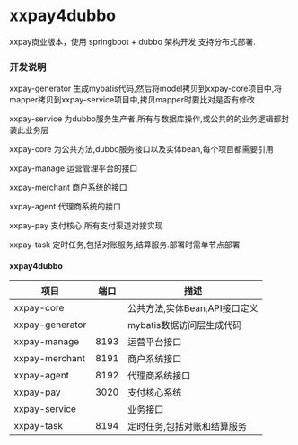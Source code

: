 # xxpay4dubbo
xxpay商业版本，使用 springboot + dubbo 架构开发,支持分布式部署.

### 开发说明

xxpay-generator 生成mybatis代码,然后将model拷贝到xxpay-core项目中,将mapper拷贝到xxpay-service项目中,拷贝mapper时要比对是否有修改

xxpay-service 为dubbo服务生产者,所有与数据库操作,或公共的的业务逻辑都封装此业务层

xxpay-core 为公共方法,dubbo服务接口以及实体bean,每个项目都需要引用

xxpay-manage 运营管理平台的接口

xxpay-merchant 商户系统的接口

xxpay-agent 代理商系统的接口

xxpay-pay 支付核心,所有支付渠道对接实现

xxpay-task 定时任务,包括对账服务,结算服务.部署时需单节点部署

#### xxpay4dubbo
| 项目  | 端口 | 描述
|---|---|---
|xxpay-core |  | 公共方法,实体Bean,API接口定义
|xxpay-generator |  | mybatis数据访问层生成代码
|xxpay-manage | 8193 | 运营平台接口
|xxpay-merchant | 8191 | 商户系统接口
|xxpay-agent | 8192 | 代理商系统接口
|xxpay-pay | 3020 | 支付核心系统
|xxpay-service |  | 业务接口
|xxpay-task | 8194 | 定时任务,包括对账和结算服务